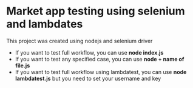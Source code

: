 # Market app testing using selenium and lambdates

This project was created using nodejs and selenium driver

- If you want to test full workflow, you can use **node index.js**
- If you want to test any specified case, you can use **node + name of file.js**
- If you want to test full workflow using lambdatest, you can use **node lambdatest.js** but you need to set your username and key
